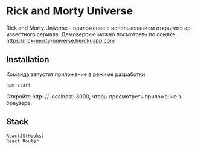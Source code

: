 # Rick and Morty Universe

Rick and Morty Universe - приложение с использованием открытого api известного сериала.
Демоверсию можно посмотреть по ссылке https://rick-morty-universe.herokuapp.com

## Installation

Команда запустит приложение в режиме разработки

```
npm start
```

Откройте http: // localhost: 3000, чтобы просмотреть приложение в браузере.

## Stack

```
ReactJS(Hooks)
React Router
```
